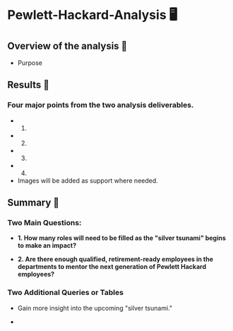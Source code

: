 # Pewlett-Hackard-Analysis :desktop_computer:

## Overview of the analysis  :older_adult:
- Purpose

## Results :older_man:

### Four major points from the two analysis deliverables. 

- 1. 
- 2. 
- 3. 
- 4. 
- Images will be added as support where needed.

## Summary :older_woman:

### Two Main Questions:
- **1.  How many roles will need to be filled as the "silver tsunami" begins to make an impact?**

- **2.  Are there enough qualified, retirement-ready employees in the departments to mentor the next generation of Pewlett Hackard employees?**

### Two Additional Queries or Tables
- Gain more insight into the upcoming "silver tsunami."

- 
